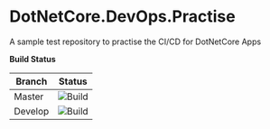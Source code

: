 # DotNetCore.DevOps.Practise
A sample test repository to practise the CI/CD for DotNetCore Apps

__Build Status__

Branch | Status |
--- | --- | 
Master | ![Build](https://github.com/simpleminds619/DotNetCore.DevOps.Practise/workflows/.NET%20Core/badge.svg?branch=master) | 
Develop  | ![Build](https://github.com/simpleminds619/DotNetCore.DevOps.Practise/workflows/.NET%20Core/badge.svg?branch=develop) |



